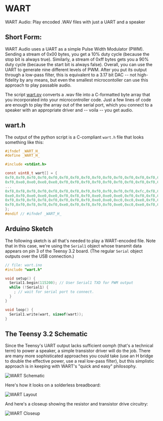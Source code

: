 # WART
WART Audio: Play encoded .WAV files with just a UART and a speaker

## Short Form:

WART Audio uses a UART as a simple Pulse Width Modulator (PWM).  Sending a stream of 0x00 bytes, you get a 10% duty cycle (because the stop bit is always true).  Similarly, a stream of 0xff bytes gets you a 90% duty cycle (because the start bit is always false).  Overall, you can use the UART to generate nine different levels of PWM.  After you put its output through a low-pass filter, this is equivalent to a 3.17 bit DAC -- not high-fidelity by any means, but even the smallest microcontoller can use this approach to play passable audio.

The script [wart.py](https://github.com/rdpoor/WART/blob/master/wart.py) converts a .wav file into a C-formatted byte array that you incorporated into your microcontroller code.  Just a few lines of code are enough to play the array out of the serial port, which you connect to a speaker with an appropriate driver and -- voila -- you get audio.

## wart.h
The output of the python script is a C-compliant `wart.h` file that looks something like this:

```c
#ifndef _WART_H_
#define _WART_H_

#include <stdint.h>

const uint8_t wart[] = {
0xf0,0xf0,0xf0,0xf0,0xf0,0xf0,0xf0,0xf0,0xf0,0xf0,0xf0,0xf0,0xf0,0xf0,0xf0,0xf0,0xf0,0xe0,0xf0,0xf0,0xf0,0xf0,0xf0,0xf0,0xf0,0xf0,0xf0,0xf0,0xe0,0xf0,0xf0,0xf0,
0xf0,0xe0,0xe0,0xe0,0xe0,0xf0,0xf0,0xf0,0xf0,0xf0,0xf0,0xf0,0xf0,0xf0,0xf0,0xf0,0xf0,0xf0,0xf0,0xf0,0xf0,0xf0,0xf8,0xf8,0xf0,0xf8,0xf8,0xf0,0xf0,0xf0,0xf0,0xf0,
...
0xf8,0xf8,0xf8,0xf0,0xf8,0xf8,0xf8,0xf0,0xf0,0xf0,0xf0,0xf0,0xfc,0xf8,0xf0,0xf8,0xfc,0xfc,0xf8,0xf8,0xf8,0xf0,0xf0,0xf0,0xe0,0xc0,0xf0,0xf8,0xe0,0xc0,0xe0,0xe0,
0xe0,0xf0,0xe0,0xe0,0xe0,0xf0,0xf8,0xf0,0xe0,0xe0,0xe0,0xf0,0xf0,0xf8,0xf0,0xf0,0xf0,0xf8,0xfc,0xf8,0xf8,0xf8,0xf0,0xe0,0xe0,0xe0,0xc0,0xe0,0xf0,0xe0,0xe0,0xf0,
0xf0,0xf0,0xf8,0xf8,0xf0,0xf0,0xf0,0xf0,0xe0,0xe0,0xc0,0xc0,0xe0,0xf0,0xf8,0xe0,0xc0,0xe0,0xf0,0xf0,0xf0,0xe0,0xc0,0xc0,0xf0,0xf0,0xc0,0xc0,0xf0,0xf0,0xf0,0xf0,
0xf0,0xf0,0xf8,0xf8,0xf0,0xe0,0xf0,0xf8,0xf0,0xf0,0xe0,0xc0,0xe0,0xf0,0xf8,0xfc,0xf0,0xf0,0xf8,0xfc,0xf8,0xf8,0xf8,0xf0,0xf0,0xf8,0xf8,0xe0,0xe0,0xf0,0xf8,0xf0,
};
#endif // #ifndef _WART_H_
```

## Arduino Sketch

The following sketch is all that's needed to play a WART-encoded file.  Note that in this case, we're using the `Serial1` object whose transmit data appears on pin 3 of the Teensy 3.2 board.  (The regular `Serial` object outputs over the USB connection.)

```c
// file: wart.ino
#include "wart.h"

void setup() {
  Serial1.begin(115200); // User Serial1 TXD for PWM output
  while (!Serial1) {
    ; // wait for serial port to connect.
  }
}

void loop() {
  Serial1.write(wart, sizeof(wart));
}
```

## The Teensy 3.2 Schematic
Since the Teensy's UART output lacks sufficient oomph (that's a technical term) to power a speaker, a simple transistor driver will do the job.  There are many more sophisticated approaches you could take (use an H bridge to double the effective power, use a real low-pass filter), but this simplistic approach is in keeping with WART's "quick and easy" philosophy.

![WART Schematic](https://github.com/rdpoor/WART/blob/master/images/WART.png "WART Schematic")

Here's how it looks on a solderless breadboard:

![WART Layout](https://github.com/rdpoor/WART/blob/master/images/IMG_0551.JPG "WART Layout")

And here's a closeup showing the resistor and transistor drive circuitry:

![WART Closeup](https://github.com/rdpoor/WART/blob/master/images/IMG_0573.JPG "WART Closeup")
